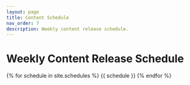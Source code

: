 ```yaml
---
layout: page
title: Content Schedule
nav_order: 7
description: Weekly content release schedule.
---
```


# Weekly Content Release Schedule

{% for schedule in site.schedules %}
{{ schedule }}
{% endfor %}
